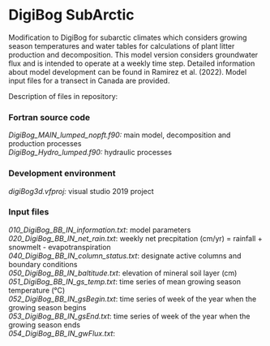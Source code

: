 # DigiBog SubArctic

Modification to DigiBog for subarctic climates which considers growing season temperatures and water tables for calculations of plant litter production and decomposition. This model version considers groundwater flux and is intended to operate at a weekly time step. Detailed information about model development can be found in Ramirez et al. (2022). Model input files for a transect in Canada are provided.

Description of files in repository:

### Fortran source code
  *DigiBog\_MAIN\_lumped\_nopft.f90:* main model, decomposition and production processes  
  *DigiBog\_Hydro\_lumped.f90:* hydraulic processes
<br>

### Development environment
  *digiBog3d.vfproj:* visual studio 2019 project
<br>
### Input files 
  *010\_DigiBog\_BB\_IN\_information.txt*: model parameters  
  *020\_DigiBog\_BB\_IN\_net\_rain.txt*: weekly net precpitation (cm/yr) = rainfall + snowmelt - evapotranspiration  
  *040\_DigiBog\_BB\_IN\_column\_status.txt*: designate active columns and boundary conditions  
  *050\_DigiBog\_BB\_IN\_baltitude.txt*: elevation of mineral soil layer (cm)   
  *051\_DigiBog\_BB\_IN\_gs\_temp.txt*: time series of mean growing season temperature (&deg;C)      
  *052\_DigiBog\_BB\_IN\_gsBegin.txt*: time series of week of the year when the growing season begins    
  *053\_DigiBog\_BB\_IN\_gsEnd.txt*: time series of week of the year when the growing season ends     
  *054\_DigiBog\_BB\_IN\_gwFlux.txt*:  
